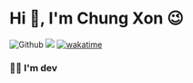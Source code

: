 # Hi 👋, I'm Chung Xon 😉 

<!---### I have a dream to have a lot of money 💸--->
<!---https://github.com/antonkomarev/github-profile-views-counter--->
![Github](https://img.shields.io/github/last-commit/lesonlhld/lesonlhld) ![](https://komarev.com/ghpvc/?username=lesonlhld&style=flat&color=brightgreen) [![wakatime](https://wakatime.com/badge/user/492233ad-0ac5-4796-881e-7090c06327d8.svg)](https://wakatime.com/@492233ad-0ac5-4796-881e-7090c06327d8)

### 🧑‍💻 I'm dev
<!---https://github.com/vn7n24fzkq/github-profile-summary-cards--->

<!---![Le Trung Son's Streak](https://github-readme-streak-stats.herokuapp.com/?user=lesonlhld&)--->

<!---![Le Trung Son's GitHub stats](https://github-readme-stats.vercel.app/api?username=lesonlhld&show_icons=true&count_private=true&theme=buefy)--->

<!---![Le Trung Son's Wakatime](https://github-readme-stats.vercel.app/api/wakatime?username=@lesonlhld&layout=compact&theme=buefy) ![Le Trung Son Top Langs](https://github-readme-stats.vercel.app/api/top-langs/?username=lesonlhld&layout=compact&langs_count=10&theme=buefy)--->

<!-- <a href="https://www.buymeacoffee.com/leson"><img src="https://cdn.buymeacoffee.com/buttons/v2/default-yellow.png" height="60"></a> -->
